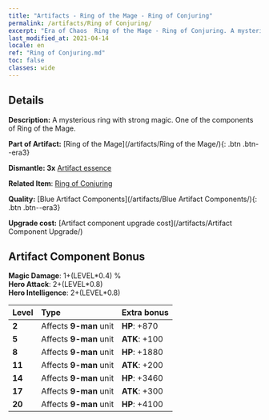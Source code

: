 ```yaml
---
title: "Artifacts - Ring of the Mage - Ring of Conjuring"
permalink: /artifacts/Ring of Conjuring/
excerpt: "Era of Chaos  Ring of the Mage - Ring of Conjuring. A mysterious ring with strong magic. One of the components of Ring of the Mage."
last_modified_at: 2021-04-14
locale: en
ref: "Ring of Conjuring.md"
toc: false
classes: wide
---
```




## Details

 **Description:** A mysterious ring with strong magic. One of the components of Ring of the Mage.

 **Part of Artifact:** [Ring of the Mage](/artifacts/Ring of the Mage/){: .btn .btn--era3}

 **Dismantle: 3x** [Artifact essence](/Items/con_905/)

 **Related Item**: [Ring of Conjuring](/Items/art_116/)

 **Quality:** [Blue Artifact Components](/artifacts/Blue Artifact Components/){: .btn .btn--era3}

 **Upgrade cost:** [Artifact component upgrade cost](/artifacts/Artifact Component Upgrade/)

## Artifact Component Bonus

  **Magic Damage**: 1+(LEVEL\*0.4) %<br/>**Hero Attack**: 2+(LEVEL\*0.8)<br/>**Hero Intelligence**: 2+(LEVEL\*0.8)

  |  Level  | Type |    Extra bonus  | 
  |:--------|:-----|:----------------| 
  | **2** | Affects **9-man** unit | **HP**: +870 | 
  | **5** | Affects **9-man** unit | **ATK**: +100 | 
  | **8** | Affects **9-man** unit | **HP**: +1880 | 
  | **11** | Affects **9-man** unit | **ATK**: +200 | 
  | **14** | Affects **9-man** unit | **HP**: +3460 | 
  | **17** | Affects **9-man** unit | **ATK**: +300 | 
  | **20** | Affects **9-man** unit | **HP**: +4100 | 
